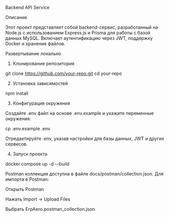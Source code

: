 Backend API Service

Описание

Этот проект представляет собой backend-сервис, разработанный на Node.js с использованием Express.js и Prisma для работы с базой данных MySQL. Включает аутентификацию через JWT, поддержку Docker и хранение файлов.

Развертывание локально

1. Клонирование репозитория

git clone https://github.com/your-repo.git
cd your-repo

2. Установка зависимостей

npm install

3. Конфигурация окружения

Создайте .env файл на основе .env.example и укажите переменные окружения:

cp .env.example .env

Отредактируйте .env, указав настройки для базы данных, JWT и других сервисов.

4. Запуск проекта

docker compose up -d --build


Postman коллекция доступна в файле docs/postman/collection.json. Для импорта в Postman:

Открыть Postman

Нажать Import → Upload Files

Выбрать ErpAero.postman_collection.json
